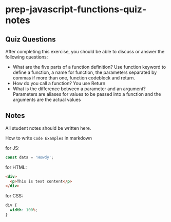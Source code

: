 # prep-javascript-functions-quiz-notes

## Quiz Questions

After completing this exercise, you should be able to discuss or answer the following questions:

- What are the five parts of a function definition?
  Use function keyword to define a function, a name for function, the parameters separated by commas if more than one, function codeblock and return.
- How do you call a function?
  You use Return
- What is the difference between a parameter and an argument?
  Parameters are aliases for values to be passed into a function and the arguments are the actual values

## Notes

All student notes should be written here.

How to write `Code Examples` in markdown

for JS:

```javascript
const data = 'Howdy';
```

for HTML:

```html
<div>
  <p>This is text content</p>
</div>
```

for CSS:

```css
div {
  width: 100%;
}
```
